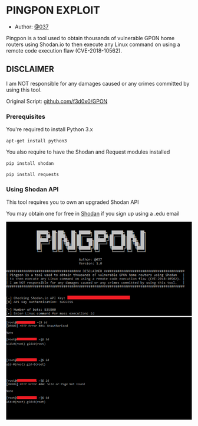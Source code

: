 # PINGPON EXPLOIT

* Author: [@037](https://twitter.com/037)

Pingpon is a tool used to obtain thousands of vulnerable GPON home routers using Shodan.io to then execute any Linux command on using a remote code execution flaw (CVE-2018-10562). 

## DISCLAIMER

I am NOT responsible for any damages caused or any crimes committed by using this tool. 

Original Script: [github.com/f3d0x0/GPON](https://github.com/f3d0x0/GPON)

### Prerequisites

You're required to install Python 3.x

```
apt-get install python3
```

You also require to have the Shodan and Request modules installed
```
pip install shodan
```
```
pip install requests
```


### Using Shodan API

This tool requires you to own an upgraded Shodan API

You may obtain one for free in [Shodan](https://shodan.io/) if you sign up using a .edu email

![alt text](https://raw.githubusercontent.com/649/Pingpon-Exploit/master/1.png)
![alt text](https://raw.githubusercontent.com/649/Pingpon-Exploit/master/2.png)

